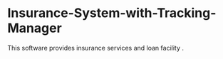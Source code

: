 # Insurance-System-with-Tracking-Manager
This software provides insurance services and loan facility .

